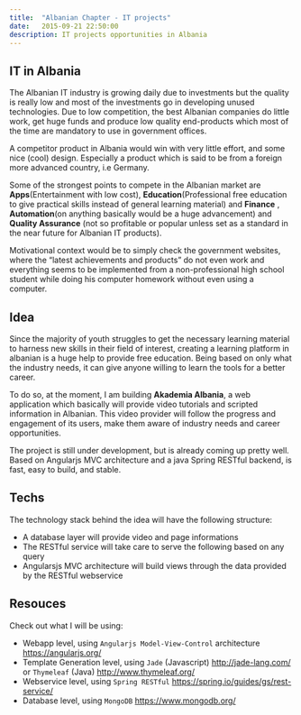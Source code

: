 ```yaml
---
title:  "Albanian Chapter - IT projects"
date:   2015-09-21 22:50:00
description: IT projects opportunities in Albania
---
```


## IT in Albania

The Albanian IT industry is growing daily due to investments but the quality is really low and most of the investments go in developing unused technologies. Due to low competition, the best Albanian companies do little work, get huge funds and produce low quality end-products which most of the time are mandatory to use in government offices.

A competitor product in Albania would win with very little effort, and some nice (cool) design. Especially a product which is said to be from a foreign more advanced country, i.e Germany.

Some of the strongest points to compete in the Albanian market are **Apps**(Entertainment with low cost), **Education**(Professional free education to give practical skills instead of general learning material) and **Finance** , **Automation**(on anything basically would be a huge advancement) and **Quality Assurance** (not so profitable or popular unless set as a standard in the near future for Albanian IT products).

Motivational context would be to simply check the government websites, where the “latest achievements and products” do not even work and everything seems to be implemented from a non-professional high school student while doing his computer homework without even using a computer.

## Idea

Since the majority of youth struggles to get the necessary learning material to harness new skills in their field of interest, creating a learning platform in albanian is a huge help to provide free education. Being based on only what the industry needs, it can give anyone willing to learn the tools for a better career.

To do so, at the moment, I am building **Akademia Albania**, a web application which basically will provide video tutorials and scripted information in Albanian. This video provider will follow the progress and engagement of its users, make them aware of industry needs and career opportunities. 

The project is still under development, but is already coming up pretty well. Based on Angularjs MVC architecture and a java Spring RESTful backend, is fast, easy to build, and stable.

## Techs

The technology stack behind the idea will have the following structure:
- A database layer will provide video and page informations
- The RESTful service will take care to serve the following based on any query
- Angularsjs MVC architecture will build views through the data provided by the RESTful webservice

## Resouces
Check out what I will be using:

- Webapp level, using `Angularjs Model-View-Control` architecture https://angularjs.org/
- Template Generation level, using `Jade` (Javascript) http://jade-lang.com/ or `Thymeleaf` (Java) http://www.thymeleaf.org/
- Webservice level, using `Spring RESTful` https://spring.io/guides/gs/rest-service/
- Database level, using `MongoDB` https://www.mongodb.org/